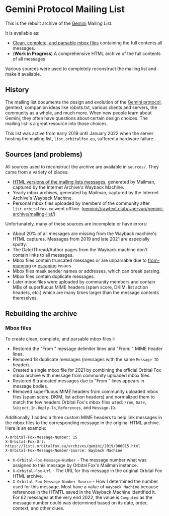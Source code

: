# Gemini Protocol Mailing List

This is the rebuilt archive of the [Gemini](https://en.wikipedia.org/wiki/Gemini_(protocol)) Mailing List.

It is available as:

* [Clean, complete, and parsable mbox files](mbox/) containing the full contents all messages.
* (**Work in Progress**) A comprehensive HTML archive of the full contents of all messages 

Various sources were used to completely reconstruct the mailing list and make it available.

## History

The mailing list documents the design and evolution of the [Gemini protocol](https://geminiprotocol.net/docs/), gemtext, companion ideas like robots.txt, various clients and servers, the community as a whole, and much more. When new people learn about Gemini, they often have questions about certain design choices. The mailing list is a great resource into those choices.

This list was active from early 2019 until January 2022 when the server hosting the mailing list, `list.orbitalfox.eu`, suffered a hardware failure.

## Sources (and problems)

All sources used to reconstruct the archive are available in `sources/`. They came from a variety of places:

- [HTML versions of the mailing lists messages](https://web.archive.org/web/20211218034113/https://lists.orbitalfox.eu/archives/gemini/), generated by Mailman, captured by the Internet Archive's Wayback Machine.
- Yearly mbox archives, generated by Mailman, captured by the Internet Archive's Wayback Machine.
- Personal mbox files uploaded by members of the community after `list.orbitalfox.eu` went offline. ([gemini://rawtext.club/~nervuri/gemini-archive/mailing-list/](gemini://rawtext.club/~nervuri/gemini-archive/mailing-list/))

Unfortunately, many of these sources are incomplete or have errors:

* About 20% of all messages are missing from the Wayback machine's HTML captures. Messages from 2019 and late 2021 are especially spotty.
* The Date/Thread/Author pages from the Wayback machine don't contain links to all messages.
* Mbox files contain truncated messages or are unparsable due to [from-munging](https://en.wikipedia.org/wiki/mbox#mbox_family) or [escaping](https://datatracker.ietf.org/doc/html/rfc3676#section-4.4) issues.
* Mbox files mask sender names or addresses, which can break parsing.
* Mbox files contain duplicate messages.
* Later mbox files were uploaded by community members and contain MBs of superfluous MIME headers (spam score, DKIM, list action headers, etc.) which are many times larger than the message contents themselves. 

## Rebuilding the archive

### Mbox files

To create clean, complete, and parsable mbox files I:

* Restored the "From " message delimiter lines and "From: " MIME header lines.
* Removed 18 duplicate messages (messages with the same `Message-ID` header).
* Created a single mbox file for 2021 by combining the official Orbital Fox mbox archive with message from community uploaded mbox files.
* Restored 6 truncated messages due to "From " lines appears in message bodies.
* Removed superfluous MIME headers from community uploaded mbox files  (spam score, DKIM, list action headers) and normalized them to match the few headers Orbital Fox's mbox files used: `From`, `Date`, `Subject`, `In-Reply-To`, `References`, and `Message-ID`.

Additionally, I added a three custom MIME headers to help link messages in the mbox files to the corresponding message in the original HTML archive. Here is an example:

```
X-Orbital-Fox-Message-Number: 15
X-Orbital-Fox-Url: https://lists.orbitalfox.eu/archives/gemini/2019/000015.html
X-Orbital-Fox-Message-Number-Source: Wayback Machine
```

* `X-Orbital-Fox-Message-Number` - The message number what was assigned to this message by Orbital Fox's Mailman instance.
* `X-Orbital-Fox-Url` - The URL for this message in the original Orbital Fox HTML archive.
* `X-Orbital-Fox-Message-Number-Source` - How I determined the number used for this message. Most have a value of `Wayback Machine` because references in the HTMTL saved in the Wayback Machine identified it. For 62 messages at the very end 2022, the value is `Computed` as the message number could was determined based on its date, order, context, and other clues.



